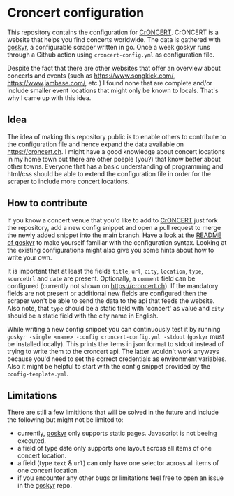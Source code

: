 # Croncert configuration

This repository contains the configuration for [CrONCERT](https://croncert.ch). CrONCERT is a website that helps you find concerts worldwide. The data is gathered with [goskyr](https://github.com/jakopako/goskyr), a configurable
scraper written in go. Once a week goskyr runs through a Github action using `croncert-config.yml` as configuration file.

Despite the fact that there are other websites that offer an overview about concerts and events (such as <https://www.songkick.com/>, <https://www.jambase.com/>, etc.) I found none that are complete and/or include smaller event locations that might only be known to locals. That's why I came up with this idea.

## Idea

The idea of making this repository public is to enable others to contribute to the configuration file and hence expand
the data available on <https://croncert.ch>. I might have a good knowledge about concert locations in my home town but there are other poeple (you?) that know better about other towns. Everyone that has a basic understanding of programming and html/css should be able to extend the configuration file in order for the scraper to include more concert locations.

## How to contribute

If you know a concert venue that you'd like to add to [CrONCERT](https://croncert.ch) just fork the repository, add a new config snippet and open a pull request to merge the newly added snippet into the main branch. Have a look at the [README of goskyr](https://github.com/jakopako/goskyr) to make yourself familiar with the configuration syntax. Looking at the existing configurations might also give you some hints about how to write your own.

It is important that at least the fields `title`, `url`, `city`, `location`, `type`, `sourceUrl` and `date` are present. Optionally, a `comment` field can be configured (currently not shown on <https://croncert.ch>). If the mandatory fields are not present or additional new fields are configured then the scraper won't be able to send the data to the api that feeds the website. Also note, that `type` should be a static field with 'concert' as value and `city` should be a static field with the city name in English.

While writing a new config snippet you can continuously test it by running `goskyr -single <name> -config croncert-config.yml -stdout` (`goskyr` must be installed locally). This prints the items in json format to stdout instead of trying to write them to the croncert api. The latter wouldn't work anyways because you'd need to set the correct credentials as environment variables. Also it might be helpful to start with the config snippet provided by the `config-template.yml`.

## Limitations

There are still a few limititions that will be solved in the future and include the following but might not be limited to:

- currently, [goskyr](https://github.com/jakopako/goskyr) only supports static pages. Javascript is not beeing executed.
- a field of type date only supports one layout across all items of one concert location.
- a field (type `text` & `url`) can only have one selector across all items of one concert location.
- if you encounter any other bugs or limitations feel free to open an issue in the [goskyr](https://github.com/jakopako/goskyr) repo.
